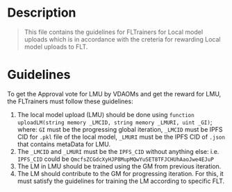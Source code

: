 # Description
> This file contains the guidelines for FLTrainers for Local model uploads which is in accordance with the creteria for rewarding Local model uploads to FLT.

# Guidelines
To get the Approval vote for LMU by VDAOMs and get the reward for LMU, the FLTrainers must follow these guidelines: 

1. The local model upload (LMU) should be done using `function uploadLM(string memory _LMCID, string memory _LMURI, uint _GI)`; where: `GI` must be the progressing global iteration, `_LMCID` must be IPFS CID for `.pkl` file of the local model, `_LMURI` must be the IPFS CID of `.json` that contains metaData for LMU.
2. The `_LMCID` and `_LMURI` must be the `IPFS_CID` without anything else: i.e. `IPFS_CID` could be `QmcfsZCGdcXyHJP8MupMQwYuSET8TFJCHUhAaoJwe4EJuP`
3. The LM in LMU should be trained using the GM from previous iteration.
4. The LM should contribute to the GM for progressing iteration. For this, it must satisfy the guidelines for training the LM according to specific FLT.